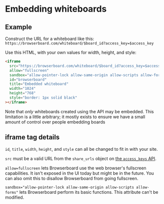 # Embedding whiteboards

## Example

Construct the URL for a whiteboard like this: `https://browserboard.com/whiteboard/$board_id?access_key=$access_key`

Use this HTML, with your own values for width, height, and style:

```html
<iframe
  src="https://browserboard.com/whiteboard/$board_id?access_key=$access_key"
  allow="fullscreen"
  sandbox="allow-pointer-lock allow-same-origin allow-scripts allow-forms"
  id="browserboard"
  title="Embedded whiteboard"
  width="1024"
  height="768"
  style="border: 1px solid black"
></iframe>
```

Note that _only_ whiteboards created using the API may be embedded. This limitation is a little arbitrary; it mostly exists to ensure we have a small amount of control over people embedding boards

## iframe tag details

`id`, `title`, `width`, `height`, and `style` can all be changed to fit in with your site.

`src` must be a valid URL from the `share_urls` object on [the `access_keys` API](/api.md#api-1-0-whiteboards-wbid-access-keys).

`allow=fullscreen` lets Browserboard use the web browser's fullscreen capabilities. It isn't exposed in the UI today but might be in the future. You can also omit this to disallow Browserboard from going fullscreen.

`sandbox="allow-pointer-lock allow-same-origin allow-scripts allow-forms"` lets Browserboard perform its basic functions. This attribute can't be modified.
